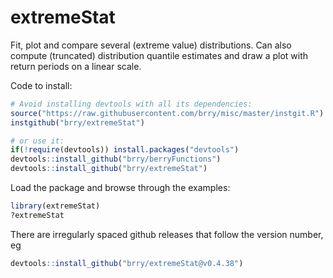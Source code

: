 extremeStat
===========

Fit, plot and compare several (extreme value) distributions. 
Can also compute (truncated) distribution quantile estimates and draw a plot with return periods on a linear scale.

Code to install:

```R
# Avoid installing devtools with all its dependencies:
source("https://raw.githubusercontent.com/brry/misc/master/instgit.R")
instgithub("brry/extremeStat")

# or use it:
if(!require(devtools)) install.packages("devtools")
devtools::install_github("brry/berryFunctions")
devtools::install_github("brry/extremeStat")
```

Load the package and browse through the examples:
```R
library(extremeStat)
?extremeStat
```
There are irregularly spaced github releases that follow the version number, eg
```R
devtools::install_github("brry/extremeStat@v0.4.38")
```